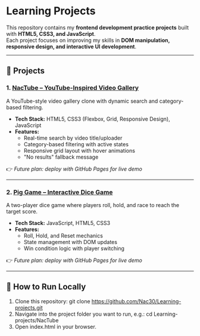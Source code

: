 # Learning Projects

This repository contains my **frontend development practice projects** built with **HTML5, CSS3, and JavaScript**.  
Each project focuses on improving my skills in **DOM manipulation, responsive design, and interactive UI development**.

---

## 📂 Projects

### 1. [NacTube – YouTube-Inspired Video Gallery](./NacTube)
A YouTube-style video gallery clone with dynamic search and category-based filtering.

- **Tech Stack:** HTML5, CSS3 (Flexbox, Grid, Responsive Design), JavaScript  
- **Features:**
  - Real-time search by video title/uploader  
  - Category-based filtering with active states  
  - Responsive grid layout with hover animations  
  - "No results" fallback message  

👉 *Future plan: deploy with GitHub Pages for live demo*

---

### 2. [Pig Game – Interactive Dice Game](./Pig-Game)
A two-player dice game where players roll, hold, and race to reach the target score.

- **Tech Stack:** JavaScript, HTML5, CSS3  
- **Features:**
  - Roll, Hold, and Reset mechanics  
  - State management with DOM updates  
  - Win condition logic with player switching  

👉 *Future plan: deploy with GitHub Pages for live demo*

---

## 🚀 How to Run Locally

1. Clone this repository:
   git clone https://github.com/Nac30/Learning-projects.git
2. Navigate into the project folder you want to run, e.g.: cd Learning-projects/NacTube
3. Open index.html in your browser.

